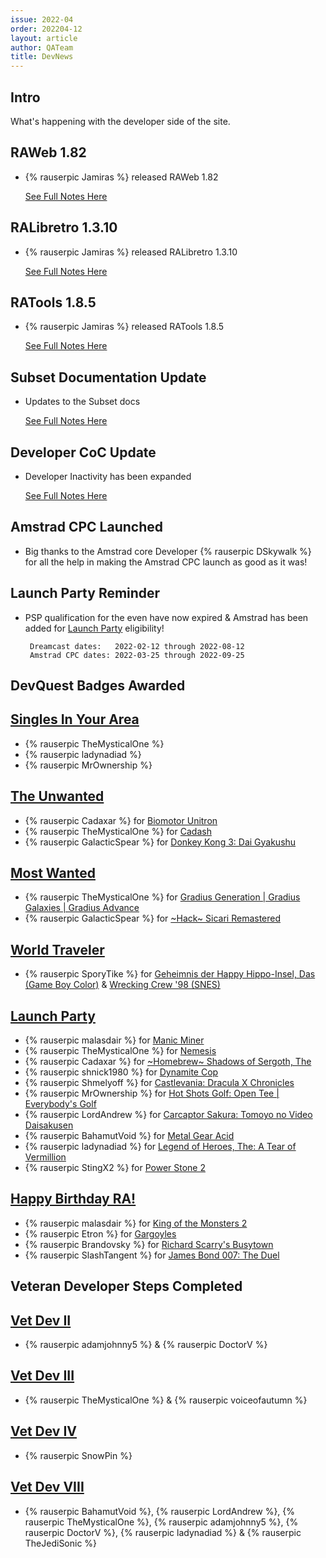 ```yaml
---
issue: 2022-04
order: 202204-12
layout: article
author: QATeam
title: DevNews
---
```


## Intro

What's happening with the developer side of the site.

## RAWeb 1.82
- {% rauserpic Jamiras %} released RAWeb 1.82

    [See Full Notes Here](https://github.com/RetroAchievements/RAWeb/releases/tag/1.82.0)

## RALibretro 1.3.10
- {% rauserpic Jamiras %} released RALibretro 1.3.10

    [See Full Notes Here](https://github.com/RetroAchievements/RALibretro/releases/tag/1.3.10)

## RATools 1.8.5   
- {% rauserpic Jamiras %} released RATools 1.8.5

    [See Full Notes Here](https://github.com/Jamiras/RATools/releases/tag/v1.8.5)

## Subset Documentation Update
- Updates to the Subset docs

    [See Full Notes Here](https://docs.retroachievements.org/Subsets/)

## Developer CoC Update
- Developer Inactivity has been expanded

    [See Full Notes Here](https://github.com/RetroAchievements/docs/wiki/Developers-Code-of-Conduct/_compare/c446c8e77257c365467f7280ea70803c0de7d01e...275763e0b90d6fba73a4404c04d71160bdcda1dc)

## Amstrad CPC Launched
- Big thanks to the Amstrad core Developer {% rauserpic DSkywalk %} for all the help in making the Amstrad CPC launch as good as it was! 

## Launch Party Reminder
- PSP qualification for the even have now expired & Amstrad has been added for [Launch Party](https://retroachievements.org/game/15937) eligibility!
  
       Dreamcast dates:   2022-02-12 through 2022-08-12
       Amstrad CPC dates: 2022-03-25 through 2022-09-25


## DevQuest Badges Awarded

## [Singles In Your Area](https://retroachievements.org/game/15940)
- {% rauserpic TheMysticalOne %}
- {% rauserpic ladynadiad %}
- {% rauserpic MrOwnership %}

## [The Unwanted](https://retroachievements.org/game/15907)
- {% rauserpic Cadaxar %} for [Biomotor Unitron](https://retroachievements.org/game/11572)
- {% rauserpic TheMysticalOne %} for [Cadash](https://retroachievements.org/game/2283)
- {% rauserpic GalacticSpear %} for [Donkey Kong 3: Dai Gyakushu](https://retroachievements.org/game/6812)

## [Most Wanted](https://retroachievements.org/game/17758)
- {% rauserpic TheMysticalOne %} for [Gradius Generation \| Gradius Galaxies \| Gradius Advance](https://retroachievements.org/game/7437)
- {% rauserpic GalacticSpear %} for [~Hack~ Sicari Remastered](https://retroachievements.org/game/7474)

## [World Traveler](https://retroachievements.org/game/15918)
- {% rauserpic SporyTike %} for [Geheimnis der Happy Hippo-Insel, Das (Game Boy Color)](https://retroachievements.org/game/17975) & [Wrecking Crew '98 (SNES)](https://retroachievements.org/game/3986)

## [Launch Party](https://retroachievements.org/game/15937)
- {% rauserpic malasdair %} for [Manic Miner](https://retroachievements.org/game/10908)
- {% rauserpic TheMysticalOne %} for [Nemesis](https://retroachievements.org/game/10823)
- {% rauserpic Cadaxar %} for [~Homebrew~ Shadows of Sergoth, The](https://retroachievements.org/game/7072)
- {% rauserpic shnick1980 %} for [Dynamite Cop](https://retroachievements.org/game/6552)
- {% rauserpic Shmelyoff %} for [Castlevania: Dracula X Chronicles](https://retroachievements.org/game/3165)
- {% rauserpic MrOwnership %} for [Hot Shots Golf: Open Tee \| Everybody's Golf](https://retroachievements.org/game/3969)
- {% rauserpic LordAndrew %} for [Carcaptor Sakura: Tomoyo no Video Daisakusen](https://retroachievements.org/game/18542)
- {% rauserpic BahamutVoid %} for [Metal Gear Acid](https://retroachievements.org/game/3585)
- {% rauserpic ladynadiad %} for [Legend of Heroes, The: A Tear of Vermillion](https://retroachievements.org/game/3562)
- {% rauserpic StingX2 %} for [Power Stone 2](https://retroachievements.org/game/3397)

## [Happy Birthday RA!](https://retroachievements.org/game/1280)
- {% rauserpic malasdair %} for [King of the Monsters 2](https://retroachievements.org/game/4328)
- {% rauserpic Etron %} for [Gargoyles](https://retroachievements.org/game/2364)
- {% rauserpic Brandovsky %} for [Richard Scarry's Busytown](https://retroachievements.org/game/17555)
- {% rauserpic SlashTangent %} for [James Bond 007: The Duel](https://retroachievements.org/game/194)

## Veteran Developer Steps Completed

## [Vet Dev II](https://retroachievements.org/achievement/153267)
- {% rauserpic adamjohnny5 %} & {% rauserpic DoctorV %}

## [Vet Dev III](https://retroachievements.org/achievement/153268)
- {% rauserpic TheMysticalOne %} & {% rauserpic voiceofautumn %}

## [Vet Dev IV](https://retroachievements.org/achievement/153270)
- {% rauserpic SnowPin %}

## [Vet Dev VIII](https://retroachievements.org/achievement/153274)
- {% rauserpic BahamutVoid %}, {% rauserpic LordAndrew %}, {% rauserpic TheMysticalOne %}, {% rauserpic adamjohnny5 %}, {% rauserpic DoctorV %}, {% rauserpic ladynadiad %} & {% rauserpic TheJediSonic %}